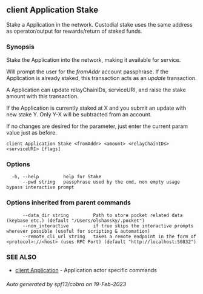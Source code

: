 ## client Application Stake

Stake a Application in the network. Custodial stake uses the same address as operator/output for rewards/return of staked funds.

### Synopsis

Stake the Application into the network, making it available for service.

Will prompt the user for the *fromAddr* account passphrase. If the Application is already staked, this transaction acts as an *update* transaction.

A Application can update relayChainIDs, serviceURI, and raise the stake amount with this transaction.

If the Application is currently staked at X and you submit an update with new stake Y. Only Y-X will be subtracted from an account.

If no changes are desired for the parameter, just enter the current param value just as before.

```
client Application Stake <fromAddr> <amount> <relayChainIDs> <serviceURI> [flags]
```

### Options

```
  -h, --help         help for Stake
      --pwd string   passphrase used by the cmd, non empty usage bypass interactive prompt
```

### Options inherited from parent commands

```
      --data_dir string         Path to store pocket related data (keybase etc.) (default "/Users/olshansky/.pocket")
      --non_interactive         if true skips the interactive prompts wherever possible (useful for scripting & automation)
      --remote_cli_url string   takes a remote endpoint in the form of <protocol>://<host> (uses RPC Port) (default "http://localhost:50832")
```

### SEE ALSO

* [client Application](client_Application.md)	 - Application actor specific commands

###### Auto generated by spf13/cobra on 19-Feb-2023

